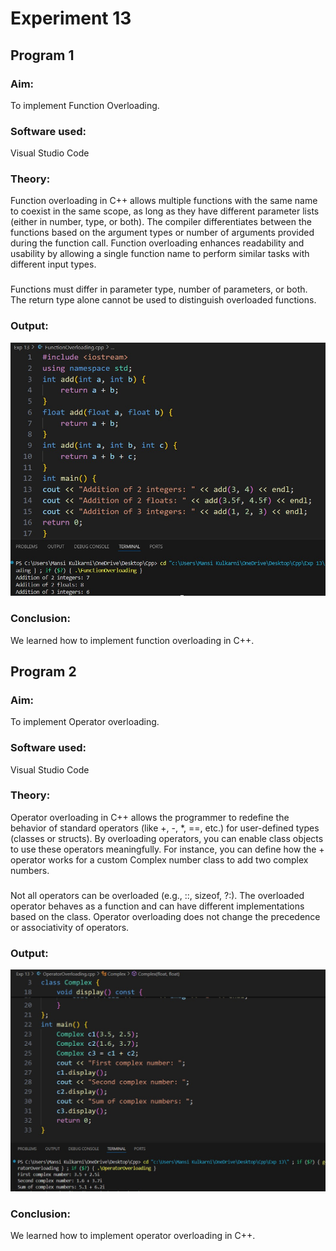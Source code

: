 # Experiment 13
## Program 1
### Aim: 
To implement Function Overloading. 
### Software used: 
Visual Studio Code
### Theory:
Function overloading in C++ allows multiple functions with the same name to coexist in the same scope, as long as they have different parameter lists (either in number, type, or both). The compiler differentiates between the functions based on the argument types or number of arguments provided during the function call. Function overloading enhances readability and usability by allowing a single function name to perform similar tasks with different input types.
### 
Functions must differ in parameter type, number of parameters, or both.
The return type alone cannot be used to distinguish overloaded functions.
### Output:
![output](FunctionOverloading.jpg)
### Conclusion:
We learned how to implement function overloading in C++. 

## Program 2
### Aim: 
To implement Operator overloading. 
### Software used: 
Visual Studio Code
### Theory:
Operator overloading in C++ allows the programmer to redefine the behavior of standard operators (like +, -, *, ==, etc.) for user-defined types (classes or structs). By overloading operators, you can enable class objects to use these operators meaningfully. For instance, you can define how the + operator works for a custom Complex number class to add two complex numbers.
###
Not all operators can be overloaded (e.g., ::, sizeof, ?:).
The overloaded operator behaves as a function and can have different implementations based on the class.
Operator overloading does not change the precedence or associativity of operators.
### Output:
![output](OperatorOverloading.jpg)
### Conclusion:
We learned how to implement operator overloading in C++. 
